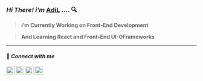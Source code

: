 ### *Hi There! i'm* [ΑdίL](https://adil-it.github.io/projectList.github.io/?fbclid=IwAR2oG7aP3NRdtRlUziTwxx0TuT489_gB9LNASS8k9pqtUew6sR-h1zHoV5s "Shahriar Hussain ") .... 🔍


>**i’m Currently Working on Front-End Development**

>**And Learning React and Front-End UI-0Frameworks**





---

#### 💬 *Connect with me*
 
[<img align="left" alt="#" width="22px" src="https://cdn.jsdelivr.net/npm/simple-icons@v3/icons/linkedin.svg" />][linkedin]
[<img align="left" alt="#" width="22px" src="https://cdn.jsdelivr.net/npm/simple-icons@v3/icons/stackoverflow.svg"     />][stack]

[<img align="left" alt="#" width="22px" src="https://cdn.jsdelivr.net/npm/simple-icons@v3/icons/instagram.svg"   />][instagram]


[<img align="left" alt="#" width="22px" src="https://cdn.jsdelivr.net/npm/simple-icons@v3/icons/facebook.svg"  />][facebook]
<br />








[facebook]: https://www.facebook.com/IT09.adil/

[instagram]: https://www.instagram.com/adil.syl/

[linkedin]:https://www.linkedin.com/in/shahriar-hussain-adil-17b586189/

[stack]:https:"#"
